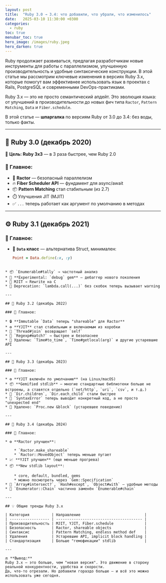 ```yaml
---
layout: post
title:  "Ruby 3.0 → 3.4: что добавили, что убрали, что изменилось"
date:   2025-03-10 11:30:00 +0300
categories:
  - ruby
toc: true
menubar_toc: true
hero_image: /images/ruby.jpeg
hero_darken: true
---
```

Ruby продолжает развиваться, предлагая разработчикам новые инструменты для работы с параллелизмом, улучшенную производительность и удобные синтаксические конструкции. В этой статье мы рассмотрим ключевые изменения в версиях Ruby 3.x, которые помогут вам эффективнее использовать язык в проектах с Rails, PostgreSQL и современными DevOps-практиками.

Ruby 3.x — это не просто семантический апдейт. Это эволюция языка: от улучшений в производительности до новых фич типа `Ractor`, `Pattern Matching`, `Data` и `Fiber.schedule`.

В этой статье — **шпаргалка** по версиям Ruby от 3.0 до 3.4: без воды, только факты.

---

## 🧾 Ruby 3.0 (декабрь 2020)

🎯 **Цель: Ruby 3x3** — в 3 раза быстрее, чем Ruby 2.0

### 🔹 Главное:
- 💬 **Ractor** — безопасный параллелизм
- 🔥 **Fiber Scheduler API** — фундамент для async/await
- 📦 **Pattern Matching** стал стабильным (из 2.7)
- ⏱️ Улучшения JIT (MJIT)
- ✅ `...` теперь работает как аргумент по умолчанию в методах

---

## ⚙️ Ruby 3.1 (декабрь 2021)

### 🔹 Главное:
- 💠 **`Data` класс** — альтернатива Struct, минимален:
  ```ruby
  Point = Data.define(:x, :y)
````

* 📦 `Enumerable#tally` → частотный анализ
* 🧪 **Experimental: `debug` gem** — дебаггер нового поколения
* 🧱 MJIT → Rewrite на C
* 📛 Deprecation: `lambda.call(...)` без скобок теперь вызывает warning

---

## 🧰 Ruby 3.2 (декабрь 2022)

### 🔹 Главное:

* 🔒 **Immutable `Data` теперь "shareable" для Ractor**
* ⚙️ **YJIT** стал стабильным и включаемым из коробки
* 🧵 `Thread#join` возвращает `self`
* 💬 `Regexp#match?` → быстрее и безопаснее
* 🚫 Удалены: `Time#to_time`, `Time#getlocal(arg)` и другие устаревшие API

---

## 🚀 Ruby 3.3 (декабрь 2023)

### 🔹 Главное:

* ⚙️ **YJIT включён по умолчанию** (на Linux/macOS)
* 📦 **Gemified stdlib** — многие стандартные библиотеки больше не встроены, а ставятся отдельно (`net/http`, `uri`, `csv`, и т.д.)
* 🧼 `Dir.children`, `Dir.each_child` стали быстрее
* 🧠 `SyntaxError` теперь выводит конкретный код, а не просто "unexpected end"
* 🚫 Удалено: `Proc.new &block` (устаревшее поведение)

---

## 🔬 Ruby 3.4 (декабрь 2024)

### 🔹 Главное:

* ⚙️ **Ractor улучшен**:

    * `Ractor.make_shareable`
    * `Ractor::MovedObject` теперь меньше пугает
* 📈 **YJIT улучшен** (еще меньше прогрева)
* 📦 **New stdlib layout**:

    * core, default, bundled, gems
    * можно посмотреть через `Gem::Specification`
* 🧃 `Array#intersect?`, `Hash#except`, `Object#with` — удобные методы
* 🚫 `Enumerator::Chain` частично заменён `Enumerable#chain`

---

## 💡 Общие тренды Ruby 3.x

| Категория          | Направление                             |
| ------------------ | --------------------------------------- |
| Производительность | MJIT, YJIT, Fiber.schedule              |
| Безопасность       | Ractor, shareable objects               |
| Синтаксис          | Pattern Matching, endless method def    |
| Удаления           | Устаревшие API, implicit block handling |
| Стандартизация     | Больше "гемофикации" stdlib             |

---

🔚 **Вывод:**
Ruby 3.x — это больше, чем "новая версия". Это движение в сторону реальной конкурентности, удобства и скорости.
Да, что-то отрезали. Но добавили гораздо больше — и всё это можно использовать уже сегодня.
